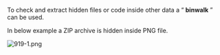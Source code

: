 


  
To check and extract hidden files or code inside other data a “ **binwalk** ” can be used.   
  
In below example a ZIP archive is hidden inside PNG file.  
  
![919-1.png](919-1.png)  
  
